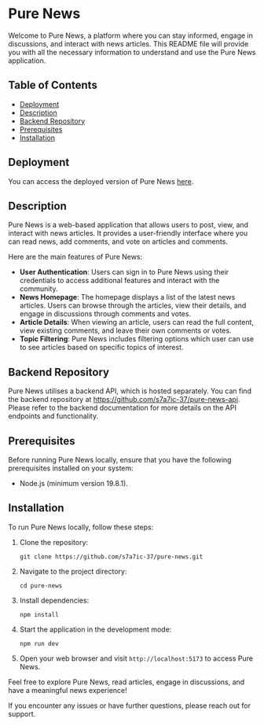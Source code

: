# Pure News

Welcome to Pure News, a platform where you can stay informed, engage in discussions, and interact with news articles. This README file will provide you with all the necessary information to understand and use the Pure News application.

## Table of Contents

- [Deployment](#deployment)
- [Description](#description)
- [Backend Repository](#backend-repository)
- [Prerequisites](#prerequisites)
- [Installation](#installation)

## Deployment

You can access the deployed version of Pure News [here](https://pure-news.netlify.app/).

## Description

Pure News is a web-based application that allows users to post, view, and interact with news articles. It provides a user-friendly interface where you can read news, add comments, and vote on articles and comments.

Here are the main features of Pure News:

- **User Authentication**: Users can sign in to Pure News using their credentials to access additional features and interact with the community.
- **News Homepage**: The homepage displays a list of the latest news articles. Users can browse through the articles, view their details, and engage in discussions through comments and votes.
- **Article Details**: When viewing an article, users can read the full content, view existing comments, and leave their own comments or votes.
- **Topic Filtering**: Pure News includes filtering options which user can use to see articles based on specific topics of interest.

## Backend Repository

Pure News utilises a backend API, which is hosted separately. You can find the backend repository at https://github.com/s7a7ic-37/pure-news-api. Please refer to the backend documentation for more details on the API endpoints and functionality.

## Prerequisites

Before running Pure News locally, ensure that you have the following prerequisites installed on your system:

- Node.js (minimum version 19.8.1).

## Installation

To run Pure News locally, follow these steps:

1. Clone the repository:

   ```shell
   git clone https://github.com/s7a7ic-37/pure-news.git
   ```

2. Navigate to the project directory:

   ```shell
   cd pure-news
   ```

3. Install dependencies:

   ```shell
   npm install
   ```

4. Start the application in the development mode:

   ```shell
   npm run dev
   ```

5. Open your web browser and visit `http://localhost:5173` to access Pure News.

Feel free to explore Pure News, read articles, engage in discussions, and have a meaningful news experience!

If you encounter any issues or have further questions, please reach out for support.
